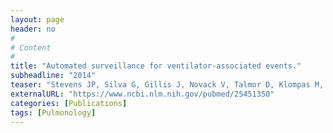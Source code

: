 ```yaml
---
layout: page
header: no
#
# Content
#
title: "Automated surveillance for ventilator-associated events."
subheadline: "2014"
teaser: "Stevens JP, Silva G, Gillis J, Novack V, Talmor D, Klompas M, Howell MD."
externalURL: "https://www.ncbi.nlm.nih.gov/pubmed/25451350"
categories: [Publications]
tags: [Pulmonology]
---
```

